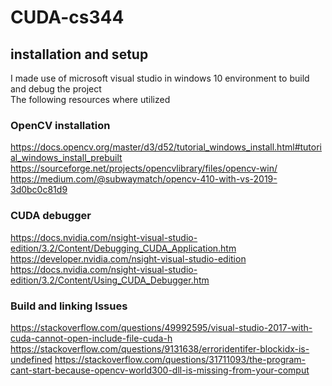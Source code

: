 # CUDA-cs344

## installation and setup

I made use of microsoft visual studio in windows 10 environment to build and debug the project  
The following resources where utilized  
### OpenCV installation
https://docs.opencv.org/master/d3/d52/tutorial_windows_install.html#tutorial_windows_install_prebuilt
https://sourceforge.net/projects/opencvlibrary/files/opencv-win/
https://medium.com/@subwaymatch/opencv-410-with-vs-2019-3d0bc0c81d9

### CUDA debugger
https://docs.nvidia.com/nsight-visual-studio-edition/3.2/Content/Debugging_CUDA_Application.htm
https://developer.nvidia.com/nsight-visual-studio-edition
https://docs.nvidia.com/nsight-visual-studio-edition/3.2/Content/Using_CUDA_Debugger.htm

### Build and linking Issues
https://stackoverflow.com/questions/49992595/visual-studio-2017-with-cuda-cannot-open-include-file-cuda-h
https://stackoverflow.com/questions/9131638/erroridentifer-blockidx-is-undefined
https://stackoverflow.com/questions/31711093/the-program-cant-start-because-opencv-world300-dll-is-missing-from-your-comput
